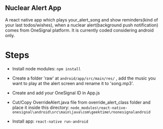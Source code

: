 ## Nuclear Alert App  

A react native app which plays your_alert_song and show reminders(kind of your last todos/wishes), when a nuclear alert(background push notification) comes from OneSignal platform. It is currently coded considering android only.

# Steps

* Install node modules: `npm install`

* Create a folder 'raw' at `android/app/src/main/res/` , add the music you want to play at the alert screen and rename it to 'song.mp3'.

* Create and add your OneSignal ID in App.js

* Cut/Copy OverrideAlert.java file from override_alert_class folder and place it inside this directory: `node_modules\react-native-onesignal\android\src\main\java\com\geektime\rnonesignalandroid`

* Install app: `react-native run-android`


